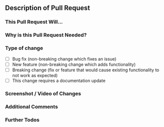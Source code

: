 ## Description of Pull Request

### This Pull Request Will...

### Why is this Pull Request Needed?

### Type of change
- [ ] Bug fix (non-breaking change which fixes an issue)
- [ ] New feature (non-breaking change which adds functionality)
- [ ] Breaking change (fix or feature that would cause existing functionality to not work as expected)
- [ ] This change requires a documentation update

### Screenshot / Video of Changes

### Additional Comments

### Further Todos

